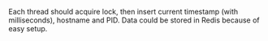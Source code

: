 Each thread should acquire lock, then insert current timestamp (with milliseconds), hostname and PID.
Data could be stored in Redis because of easy setup.

